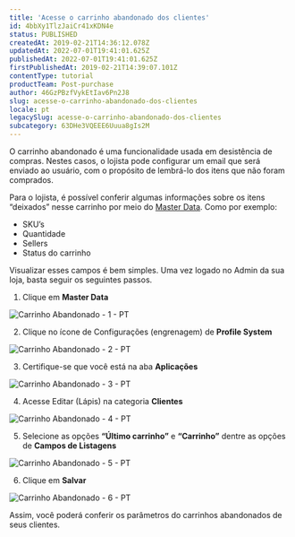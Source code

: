 ```yaml
---
title: 'Acesse o carrinho abandonado dos clientes'
id: 4bbXy1TlzJaiCr41xKDN4e
status: PUBLISHED
createdAt: 2019-02-21T14:36:12.078Z
updatedAt: 2022-07-01T19:41:01.625Z
publishedAt: 2022-07-01T19:41:01.625Z
firstPublishedAt: 2019-02-21T14:39:07.101Z
contentType: tutorial
productTeam: Post-purchase
author: 46GzPBzfVykEtIav6Pn2J8
slug: acesse-o-carrinho-abandonado-dos-clientes
locale: pt
legacySlug: acesse-o-carrinho-abandonado-dos-clientes
subcategory: 63DHe3VQEEE6Uuua8gIs2M
---
```


O carrinho abandonado é uma funcionalidade usada em desistência de compras. Nestes casos, o lojista pode configurar um email que será enviado ao usuário, com o propósito de 
lembrá-lo dos itens que não foram comprados.

Para o lojista, é possível conferir algumas informações sobre os itens “deixados” nesse carrinho por meio do [Master Data](https://help.vtex.com/pt/tutorial/o-que-e-o-master-data "Master Data"). Como por exemplo:

- SKU’s
- Quantidade
- Sellers
- Status do carrinho

Visualizar esses campos é bem simples. Uma vez logado no Admin da sua loja, basta seguir os seguintes passos.

1. Clique em __Master Data__

  ![Carrinho Abandonado - 1 - PT](//images.ctfassets.net/alneenqid6w5/4GdZSkwtm9f76BIVFnC65D/deed48c41ae2ab64a4aa53c1b53d1962/4GdZSkwtm9f76BIVFnC65D_Masterdata_PT.jpg)

2. Clique no ícone de Configurações (engrenagem) de __Profile System__

  ![Carrinho Abandonado - 2 - PT](//images.ctfassets.net/alneenqid6w5/2lT6TyHXyqprOVrVWKcrXL/e7911e88ba6acba63e50fc8689e25c09/2lT6TyHXyqprOVrVWKcrXL_Masterdata.jpg)

3. Certifique-se que você está na aba __Aplicações__

  ![Carrinho Abandonado - 3 - PT](//images.ctfassets.net/alneenqid6w5/7uNmvjaX9n2fEyS6qrqBs5/48cf309c46a6484afaa40896e519e5ee/7uNmvjaX9n2fEyS6qrqBs5_Masterdata.jpg)

4. Acesse Editar (Lápis) na categoria __Clientes__ 

  ![Carrinho Abandonado - 4 - PT](//images.ctfassets.net/alneenqid6w5/3ea3rmBM3CGMla7fngViDb/20e963f2ee94ba72e2124b063b9a7a02/3ea3rmBM3CGMla7fngViDb_Masterdata.jpg)

5. Selecione as opções __“Último carrinho”__ e __“Carrinho”__ dentre as opções de __Campos de Listagens__

  ![Carrinho Abandonado - 5 - PT](//images.ctfassets.net/alneenqid6w5/1jjfpJH15yyTILbKIJqVaH/fc241bda582d78cd43bda4b7384976ca/1jjfpJH15yyTILbKIJqVaH_Masterdata_PT.jpg)

6. Clique em __Salvar__

  ![Carrinho Abandonado - 6 - PT](//images.ctfassets.net/alneenqid6w5/5NUGVb2W2Jq98vbJgF1UcN/7bc0ae209e1075586c29571998b23e5a/5NUGVb2W2Jq98vbJgF1UcN_Masterdata.jpg)

Assim, você poderá conferir os parâmetros do carrinhos abandonados de seus clientes.
